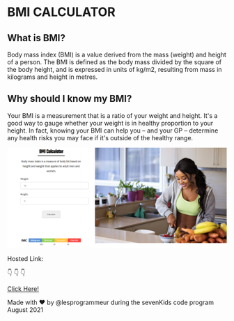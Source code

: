# BMI CALCULATOR

## What is BMI?

Body mass index (BMI) is a value derived from the mass (weight) and height of a person. The BMI is defined as the body mass divided by the square of the body height, and is expressed in units of kg/m2, resulting from mass in kilograms and height in metres.


## Why should I know my BMI?

Your BMI is a measurement that is a ratio of your weight and height. It's a good way to gauge whether your weight is in healthy proportion to your height. In fact, knowing your BMI can help you – and your GP – determine any health risks you may face if it's outside of the healthy range.


![GitHub Logo](./sample.png)


Hosted Link:

:point_down: :point_down: :point_down:

[Click Here!](https://lesprogrammeurbmical.netlify.app/)

Made with :heart: by @lesprogrammeur during the sevenKids code program August 2021